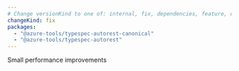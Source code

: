 ```yaml
---
# Change versionKind to one of: internal, fix, dependencies, feature, deprecation, breaking
changeKind: fix
packages:
  - "@azure-tools/typespec-autorest-canonical"
  - "@azure-tools/typespec-autorest"
---
```


Small performance improvements
